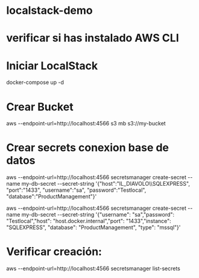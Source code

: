 # localstack-demo
# verificar si has instalado AWS CLI


# Iniciar LocalStack
docker-compose up -d

# Crear Bucket
aws --endpoint-url=http://localhost:4566 s3 mb s3://my-bucket

# Crear secrets conexion base de datos
aws --endpoint-url=http://localhost:4566 secretsmanager create-secret --name my-db-secret --secret-string '{"host":"IL_DIAVOLO\\\\SQLEXPRESS", "port":"1433", "username":"sa", "password":"Testlocal", "database":"ProductManagement"}'

aws --endpoint-url=http://localhost:4566 secretsmanager create-secret --name my-db-secret --secret-string '{"username": "sa","password": "Testlocal","host": "host.docker.internal","port": "1433","instance": "SQLEXPRESS", "database": "ProductManagement", "type": "mssql"}'

# Verificar creación:
aws --endpoint-url=http://localhost:4566 secretsmanager list-secrets
